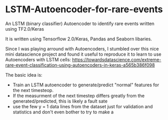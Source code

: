 # LSTM-Autoencoder-for-rare-events
An LSTM (binary classifier) Autoencoder to identify rare events written using TF2.0/Keras

It is written using Tensorflow 2.0/Keras, Pandas and Seaborn libaries.

Since I was playing arround with Autoencoders, I stumbled over this nice mini datascience project
and found it useful to reproduce it to learn to use Autoencoders with LSTM cells:
https://towardsdatascience.com/extreme-rare-event-classification-using-autoencoders-in-keras-a565b386f098

The basic idea is:
- Train an LSTM autoencoder to generate/predict "normal" features for the next timesteop.
- If the measurment of the next timestep differs greatly from the generated/predicted, this is likely a fault sate
- use the few y = 1 data lines from the dataset just for validation and statistics and don't even bother to try to make a 
